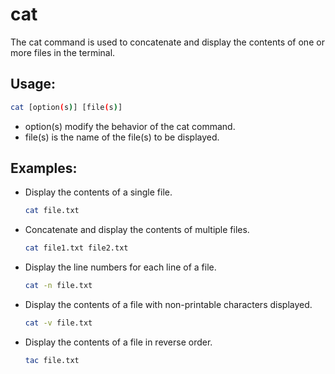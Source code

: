 # cat

The cat command is used to concatenate and display the contents of one or more
files in the terminal.

## Usage:

```bash
cat [option(s)] [file(s)]
```

- option(s) modify the behavior of the cat command.
- file(s) is the name of the file(s) to be displayed.

## Examples:

- Display the contents of a single file.
  ```bash
  cat file.txt
  ```
- Concatenate and display the contents of multiple files.
  ```bash
  cat file1.txt file2.txt
  ```
- Display the line numbers for each line of a file.
  ```bash
  cat -n file.txt
  ```
- Display the contents of a file with non-printable characters displayed.
  ```bash
  cat -v file.txt
  ```
- Display the contents of a file in reverse order.
  ```bash
  tac file.txt
  ```
